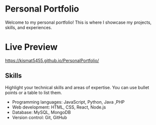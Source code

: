 # Personal Portfolio

Welcome to my personal portfolio! This is where I showcase my projects, skills, and experiences.

# Live Preview

https://kismat5455.github.io/PersonalPortfolio/

## Skills

Highlight your technical skills and areas of expertise. You can use bullet points or a table to list them.

- Programming languages: JavaScript, Python, Java ,PHP
- Web development: HTML, CSS, React, Node.js
- Database: MySQL, MongoDB
- Version control: Git, GitHub
